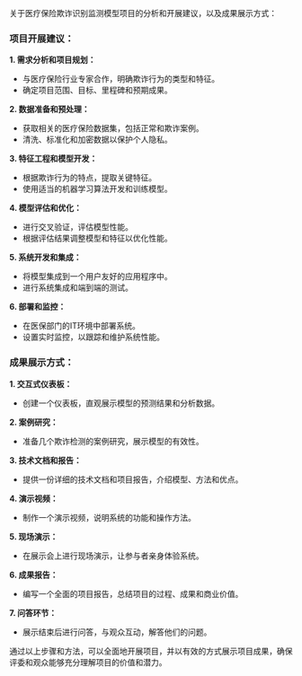 关于医疗保险欺诈识别监测模型项目的分析和开展建议，以及成果展示方式：

### 项目开展建议：

**1. 需求分析和项目规划：**
   - 与医疗保险行业专家合作，明确欺诈行为的类型和特征。
   - 确定项目范围、目标、里程碑和预期成果。

**2. 数据准备和预处理：**
   - 获取相关的医疗保险数据集，包括正常和欺诈案例。
   - 清洗、标准化和加密数据以保护个人隐私。

**3. 特征工程和模型开发：**
   - 根据欺诈行为的特点，提取关键特征。
   - 使用适当的机器学习算法开发和训练模型。

**4. 模型评估和优化：**
   - 进行交叉验证，评估模型性能。
   - 根据评估结果调整模型和特征以优化性能。

**5. 系统开发和集成：**
   - 将模型集成到一个用户友好的应用程序中。
   - 进行系统集成和端到端的测试。

**6. 部署和监控：**
   - 在医保部门的IT环境中部署系统。
   - 设置实时监控，以跟踪和维护系统性能。

### 成果展示方式：

**1. 交互式仪表板：**
   - 创建一个仪表板，直观展示模型的预测结果和分析数据。

**2. 案例研究：**
   - 准备几个欺诈检测的案例研究，展示模型的有效性。

**3. 技术文档和报告：**
   - 提供一份详细的技术文档和项目报告，介绍模型、方法和优点。

**4. 演示视频：**
   - 制作一个演示视频，说明系统的功能和操作方法。

**5. 现场演示：**
   - 在展示会上进行现场演示，让参与者亲身体验系统。

**6. 成果报告：**
   - 编写一个全面的项目报告，总结项目的过程、成果和商业价值。

**7. 问答环节：**
   - 展示结束后进行问答，与观众互动，解答他们的问题。

通过以上步骤和方法，可以全面地开展项目，并以有效的方式展示项目成果，确保评委和观众能够充分理解项目的价值和潜力。